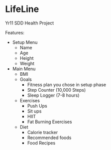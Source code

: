 # LifeLine
Yr11 SDD Health Project

Features:
 - Setup Menu
    - Name
    - Age
    - Height
    - Weight
 - Main Menu
    - BMI
    - Goals
        - Fitness plan you chose in setup phase
        - Step Counter (10,000 Steps)
        - Sleep Logger (7-8 hours)
    - Exercises
        - Push Ups
        - Sit ups
        - HIIT 
        - Fat Burning Exercises
    - Diet
        - Calorie tracker
        - Recommended foods
        - Food Recipes